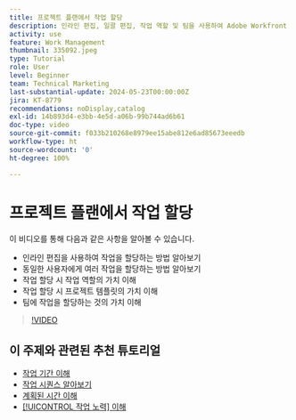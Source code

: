 ```yaml
---
title: 프로젝트 플랜에서 작업 할당
description: 인라인 편집, 일괄 편집, 작업 역할 및 팀을 사용하여 Adobe Workfront 프로젝트에서 작업을 할당하는 방법에 대해 알아봅니다.
activity: use
feature: Work Management
thumbnail: 335092.jpeg
type: Tutorial
role: User
level: Beginner
team: Technical Marketing
last-substantial-update: 2024-05-23T00:00:00Z
jira: KT-8779
recommendations: noDisplay,catalog
exl-id: 14b893d4-e3bb-4e5d-a06b-99b744ad6b61
doc-type: video
source-git-commit: f033b210268e8979ee15abe812e6ad85673eeedb
workflow-type: ht
source-wordcount: '0'
ht-degree: 100%

---
```


# 프로젝트 플랜에서 작업 할당

이 비디오를 통해 다음과 같은 사항을 알아볼 수 있습니다.

* 인라인 편집을 사용하여 작업을 할당하는 방법 알아보기
* 동일한 사용자에게 여러 작업을 할당하는 방법 알아보기
* 작업 할당 시 작업 역할의 가치 이해
* 작업 할당 시 프로젝트 템플릿의 가치 이해
* 팀에 작업을 할당하는 것의 가치 이해

>[!VIDEO](https://video.tv.adobe.com/v/335092/?quality=12&learn=on)

<!---
learn more urls:
Notifications: Information about work assigned to me
Assign tasks
Personal time overview
Make smart assignments
Modify multiple user assignments in a task list
--->

## 이 주제와 관련된 추천 튜토리얼

* [작업 기간 이해](/help/manage-work/tasks/understand-task-durations.md)
* [작업 시퀀스 알아보기](/help/manage-work/tasks/learn-to-sequence-tasks.md)
* [계획된 시간 이해](/help/manage-work/tasks/understand-planned-hours.md)
* [[!UICONTROL 작업 노력] 이해](/help/manage-work/tasks/understand-work-effort.md)

